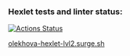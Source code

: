 ### Hexlet tests and linter status:
[![Actions Status](https://github.com/olekhova/layout-designer-project-lvl2/workflows/hexlet-check/badge.svg)](https://github.com/olekhova/layout-designer-project-lvl2/actions)

[olekhova-hexlet-lvl2.surge.sh](https://olekhova-hexlet-lvl2.surge.sh)
